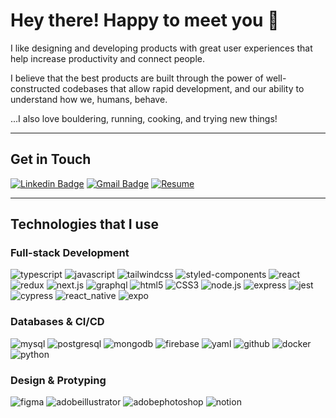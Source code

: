 # Hey there! Happy to meet you 🤠

I like designing and developing products with great user experiences that help increase productivity and connect people.

I believe that the best products are built through the power of well-constructed codebases that allow rapid development, and our ability to understand how we, humans, behave.

...I also love bouldering, running, cooking, and trying new things!

---

## Get in Touch

[![Linkedin Badge](https://img.shields.io/badge/-kennychow-blue?style=for-the-badge&logo=Linkedin&logoColor=white&link=https://www.linkedin.com/in/ktkennychow)](https://www.linkedin.com/in/ktkennychow/)
[![Gmail Badge](https://img.shields.io/badge/-ktkennychow@gmail.com-c14438?style=for-the-badge&logo=Gmail&logoColor=white&link=mailto:ktkennychow@gmail.com)](mailto:ktkennychow@gmail.com)
[![Resume](https://img.shields.io/badge/Resume-4285F4?style=for-the-badge&logo=googledrive&logoColor=white)](https://drive.google.com/file/d/1VbVYHu7eL7Sj9xt7FfmqpH0yTFdM8ndV/view?usp=drive_link)

---

## Technologies that I use

### Full-stack Development

![typescript](https://img.shields.io/badge/typescript-grey?style=for-the-badge&logo=typescript)
![javascript](https://img.shields.io/badge/javascript-grey?style=for-the-badge&logo=javascript)
![tailwindcss](https://img.shields.io/badge/tailwindcss-grey?style=for-the-badge&logo=tailwindcss)
![styled-components](https://img.shields.io/badge/styled--components-grey?style=for-the-badge&logo=styled-components)
![react](https://img.shields.io/badge/react-grey?style=for-the-badge&logo=react)
![redux](https://img.shields.io/badge/redux-grey?style=for-the-badge&logo=redux)
![next.js](https://img.shields.io/badge/next.js-grey?style=for-the-badge&logo=next.js)
![graphql](https://img.shields.io/badge/graphql-grey?style=for-the-badge&logo=graphql)
![html5](https://img.shields.io/badge/html5-grey?style=for-the-badge&logo=html5)
![CSS3](https://img.shields.io/badge/CSS3-grey?style=for-the-badge&logo=CSS3)
![node.js](https://img.shields.io/badge/node.js-grey?style=for-the-badge&logo=node.js)
![express](https://img.shields.io/badge/express-grey?style=for-the-badge&logo=express)
![jest](https://img.shields.io/badge/jest-grey?style=for-the-badge&logo=jest)
![cypress](https://img.shields.io/badge/cypress-grey?style=for-the-badge&logo=cypress)
![react_native](https://img.shields.io/badge/react_native-grey?style=for-the-badge&logo=react)
![expo](https://img.shields.io/badge/expo-grey?style=for-the-badge&logo=expo)

### Databases & CI/CD

![mysql](https://img.shields.io/badge/mysql-grey?style=for-the-badge&logo=mysql)
![postgresql](https://img.shields.io/badge/postgresql-grey?style=for-the-badge&logo=postgresql)
![mongodb](https://img.shields.io/badge/mongodb-grey?style=for-the-badge&logo=mongodb)
![firebase](https://img.shields.io/badge/firebase-grey?style=for-the-badge&logo=firebase)
![yaml](https://img.shields.io/badge/yaml-grey?style=for-the-badge&logo=yaml)
![github](https://img.shields.io/badge/github-grey?style=for-the-badge&logo=github)
![docker](https://img.shields.io/badge/docker-grey?style=for-the-badge&logo=docker)
![python](https://img.shields.io/badge/python-grey?style=for-the-badge&logo=python)

### Design & Protyping

![figma](https://img.shields.io/badge/figma-grey?style=for-the-badge&logo=figma)
![adobeillustrator](https://img.shields.io/badge/illustrator-grey?style=for-the-badge&logo=adobeillustrator)
![adobephotoshop](https://img.shields.io/badge/photoshop-grey?style=for-the-badge&logo=adobephotoshop)
![notion](https://img.shields.io/badge/notion-grey?style=for-the-badge&logo=notion)
